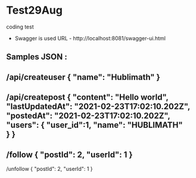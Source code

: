 # Test29Aug
coding test



- Swagger is used  URL  - http://localhost:8081/swagger-ui.html


Samples JSON :
-------------
/api/createuser
{
"name": "Hublimath"
}
-------------
/api/createpost
{
"content": "Hello world",
"lastUpdatedAt": "2021-02-23T17:02:10.202Z",  
"postedAt": "2021-02-23T17:02:10.202Z",
"users": {
"user_id":1,
"name": "HUBLIMATH"    
}
}
--------------
/follow
{
"postId": 2,
"userId": 1
}
--------------
/unfollow
{
"postId": 2,
"userId": 1
}
